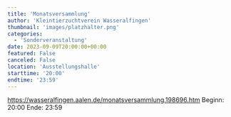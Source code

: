 ```yaml
---
title: 'Monatsversammlung'
author: 'Kleintierzuchtverein Wasseralfingen'
thumbnail: 'images/platzhalter.png'
categories:
  - 'Sonderveranstaltung'
date: 2023-09-09T20:00:00+00:00
featured: False
canceled: False
location: 'Ausstellungshalle'
starttime: '20:00'
endtime: '23:59'
---
```

https://wasseralfingen.aalen.de/monatsversammlung.198696.htm
Beginn: 20:00
 Ende: 23:59